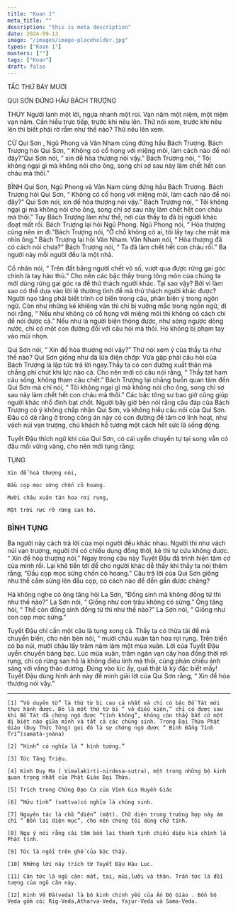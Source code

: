 ```yaml
---
title: "Koan 1"
meta_title: ""
description: "this is meta description"
date: 2024-09-13
image: "/images/image-placeholder.jpg"
types: ["Koan 1"]
masters: [""]
tags: ["Koan"]
draft: false
---
```



TẮC THỨ BẢY MƯƠI

QUI SƠN ĐỨNG HẦU BÁCH TRƯỢNG

THÙY Người lanh một lời, ngựa nhanh một roi. Vạn năm một niệm, một niệm vạn năm. Cần hiểu trực tiếp, trước khi nêu lên. Thử nói xem, trước khi nêu lên thì biết phải rờ rẫm như thế nào? Thử nêu lên xem.

CỬ Qui Sơn , Ngũ Phong và Vân Nham cùng đứng hầu Bách Trượng. Bách Trượng hỏi Qui Sơn, “ Không có cổ họng với miệng môi, làm cách nào để nói đây?”Qui Sơn nói, “ xin để hòa thượng nói vậy.” Bách Trượng nói, “ Tôi không ngại gì mà không nói cho ông, song chỉ sợ sau này làm chết hết con cháu mà thôi.”

BÌNH Qui Sơn, Ngũ Phong và Vân Nam cùng đứng hầu Bách Trượng. Bách Trượng hỏi Qui Sơn, “ Không có cổ họng với miệng môi, làm cách nào để nói đây?” Qui Sơn nói, xin để hòa thượng nói vậy.” Bách Trượng nói, “ Tôi không ngại gì mà không nói cho ông, song chỉ sợ sau này làm chết hết con cháu mà thôi.” Tuy Bách Trượng làm như thế, nơi của thầy ta đã bị người khác đoạt mất rồi. Bách Trượng lại hỏi Ngũ Phong. Ngũ Phong nói, “ Hòa thượng cũng nên im đi.”Bách Trượng nói, “Ở chỗ không có ai, tôi lấy tay che mặt mà nhìn ông.” Bách Trượng lại hỏi Vân Nham. Vân Nham nói, “ Hòa thượng đã có cách nói chưa?” Bách Trượng nói, “ Ta đã làm chết hết con cháu rồi.” Ba người này mỗi người đều là một nhà.

Cổ nhân nói, “ Trên đất bằng người chết vô số, vượt qua được rừng gai góc chính là tay hảo thủ.” Cho nên các bậc thầy trong tông môn của chúng ta mới dùng rừng gai góc ra để thử thách người khác. Tại sao vậy? Bởi vì làm sao có thể dựa vào lời lẽ thường tình để mà thử thách người khác được? Người nạo tăng phải biết trình cơ biến trong câu, phân biện ý trong ngôn ngữ. Còn như những kẻ khiêng ván thì chỉ bị vướng mắc trong ngôn ngữ, đi nói rằng, “ Nếu như không có cổ họng với miệng môi thì không có cách chi để nói được cả.” Nếu như là người biện thông được, như sóng ngược dòng nước, chỉ có một con đường đối với câu hỏi mà thôi. Họ không bị phạm tay vào mũi nhọn.

Qui Sơn nói, “ Xin để hòa thượng nói vậy?” Thử nói xem ý của thầy ta như thế nào? Qui Sơn giống như đá lửa điện chớp: Vừa gặp phải câu hỏi của Bách Trượng là lập tức trả lời ngay.Thầy ta có con đường xuất thân mà chẳng phí chút khí lực nào cả. Cho nên mới có câu nói rằng, “ Thầy tat ham câu sống, không tham câu chết.” Bách Trượng lại chẳng buồn quan tâm đến Qui Sơn mà chỉ nói, “ Tôi không ngại gì mà không nói cho ông, song chỉ sợ sau này làm chết hết con cháu mà thôi.” Các bậc tông sư bao giờ cũng giúp người khác nhổ đinh bạt chốt. Người bây giờ bèn nói rằng câu đáp của Bách Trượng có ý không chấp nhận Qui Sơn, và không hiểu câu nói của Qui Sơn. Đâu có dè rằng ở trong công án này có con đường đề tâm cơ linh hoạt, như vách núi vạn trượng, chủ khách hỗ tương một cách hết sức là sống động.

Tuyết Đậu thích ngữ khí của Qui Sơn, có cái uyển chuyển tự tại song vẫn có đầu mối vững vàng, cho nên mới tụng rằng:

TỤNG
```
Xin để hoà thượng nói,

Đầu cọp mọc sừng chốn cỏ hoang.

Mười châu xuân tàn hoa rơi rụng,

Mặt trời rực rỡ rừng san hô.
```
### BÌNH TỤNG
Ba người này cách trả lời của mọi người đều khác nhau. Người thì như vách núi vạn trượng, người thì có chiếu dụng đồng thời, kẻ thì tự cứu không được. “ Xin để hòa thượng nói.” Ngay trong câu này Tuyết Đậu đã trình hiện tâm cơ của mình rồi. Lại khẽ tiến tới để cho người khác dễ thấy khi thầy ta nói thêm rằng, “Đầu cọp mọc sừng chốn cỏ hoang.” Câu trả lời của Qui Sơn giống như thể cắm sừng lên đầu cọp, có cách nào để đến gần được chăng?

Há không nghe có ông tăng hỏi La Sơn, “Đồng sinh mà không đồng tử thì như thế nào?” La Sơn nói, “ Giống như con trâu không có sừng.” Ông tăng hỏi, “ Thế còn đồng sinh đồng tử thì như thế nào?” La Sơn nói, “ Giống như con cọp mọc sừng.”

Tuyết Đậu chỉ cần một câu là tụng xong cả. Thầy ta có thừa tài để mà chuyển biến, cho nên bèn nói, “ mười châu xuân tàn hoa rọi rụng. Trên biển có ba núi, mười châu lấy trăm năm làm một mùa xuân. Lời của Tuyết Đậu uyển chuyển bàng bạc. Lúc mùa xuân, trăm ngàn vạn cây hoa đồng thời rơi rụng, chỉ có rừng san hô là không điêu linh mà thôi, cũng phản chiếu ánh sáng với vầng tháo dương. Đúng vào lúc ấy, quả thật là kỳ đặc biết mấy! Tuyết Đậu dùng hình ảnh này để minh giải lời của Qui Sơn rằng, “ Xin để hòa thượng nói vậy.”

***
```
[1] “Vô duyên từ” là thứ từ bi cao cả nhất mà chỉ có bậc Bồ Tát mới thực hành được. Đó là một thứ từ bi “ vô điều kiện,” chỉ có được sau khi Bồ Tát đã chứng ngộ được “tính không”, không còn thấy bất cứ một dị biệt nào giữa mình và tất cả các chúng sinh. Trong Đại Thừa Phật Giáo (Duy Thức Tông) gọi đó là sự chứng ngộ được “ Bình Đẳng Tính Trí”(samatà-jnàna)

[2] “Hình” có nghĩa là “ hình tướng.”

[3] Tức Tăng Triệu.

[4] Kinh Duy Ma ( Vimalakìrti-nirdesa-sutra), một trong những bộ kinh quan trọng nhất của Phật Giáo Đại Thừa.

[5] Trích trong Chứng Đạo Ca của Vĩnh Gia Huyền Giác

[6] “Hữu tình” (sattva)có nghĩa là chúng sinh.

[7] Nguyên tác là chữ “diện” (mặt). Chữ diện trong trường hợp này ám chỉ “ Bổn lai diện mục”, cho nên chúng tôi dùng chữ tính.

[8] Ngụ ý nói rằng cái tâm bổn lai thanh tịnh chiếu diệu kia chính là Phật tính.

[9] Tức là ngồi trên ghế của bậc thầy.

[10] Những lời này trích từ Tuyết Đậu Hậu Lục.

[11] Căn tức là ngũ căn: mắt, tai, mũi,lưỡi và thân. Trần tức là đối tượng của ngũ căn này.

[12] Kinh Vệ Đà(veda) là bộ kinh chính yếu của Ấn Độ Giáo . Bốn bộ Veda gồm có: Rig-Veda,Atharva-Veda, Yajur-Veda và Sama-Veda.
```

